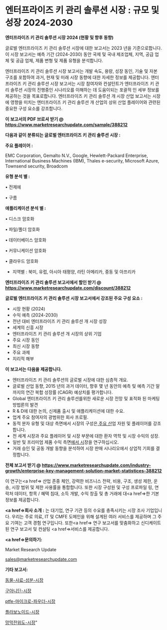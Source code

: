 # 엔터프라이즈 키 관리 솔루션 시장 : 규모 및 성장 2024-2030

<strong>엔터프라이즈 키 관리 솔루션 시장 2024 (현황 및 향후 동향)</strong>

글로벌 엔터프라이즈 키 관리 솔루션 시장에 대한 보고서는 2023 년을 기준으로합니다.이 시장 보고서는 예측 기간 (2024-2030) 동안 국제 및 국내 제조업체, 지역, 공급 업체 및 공급 업체, 제품 변형 및 제품 유형을 분석합니다.

엔터프라이즈 키 관리 솔루션 시장 보고서는 개발 속도, 용량, 성장 동인, 기술 및 자본 구조를 포함하여 과거, 현재 및 미래 시장 동향에 대한 자세한 정보를 제공합니다. 엔터프라이즈 키 관리 솔루션 시장 보고서는 시장 참여자와 컨설턴트가 엔터프라이즈 키 관리 솔루션 시장의 진행중인 시나리오를 이해하는 데 도움이되는 포괄적 인 세부 정보를 제공하는 것을 목표로합니다. 엔터프라이즈 키 관리 솔루션 개 시장 산업 보고서는 시장에 영향을 미치는 엔터프라이즈 키 관리 솔루션 개 산업의 상위 산업 플레이어와 관련된 중요한 구성 요소를 강조합니다.



<strong>이 보고서의 PDF 브로셔 받기 @ <a href=https://www.marketresearchupdate.com/sample/388212>https://www.marketresearchupdate.com/sample/388212</a></strong>



<strong>다음과 같이 분류되는 글로벌 엔터프라이즈 키 관리 솔루션 시장 :</strong>



<strong>주요 플레이어 :</strong>

EMC Corporation, Gemalto N.V., Google, Hewlett-Packard Enterprise, International Business Machines (IBM), Thales e-security, Microsoft Azure, Townsend security, Broadcom



<strong>유형 분석 별 :</strong>

• 전제에

• 구름



<strong>애플리케이션 분석 별 :</strong>

• 디스크 암호화

• 파일/폴더 암호화

• 데이터베이스 암호화

• 커뮤니케이션 암호화

• 클라우드 암호화

<ul>
  <li>지역별 : 북미, 유럽, 아시아 태평양, 라틴 아메리카, 중동 및 아프리카</li>
</ul>


<strong>엔터프라이즈 키 관리 솔루션 보고서에서 할인 받기 @ <a href=https://www.marketresearchupdate.com/discount/388212>https://www.marketresearchupdate.com/discount/388212</a></strong>



<strong>글로벌 엔터프라이즈 키 관리 솔루션 시장 보고서에서 강조된 주요 구성 요소 :</strong>
<ul>
  <li>시장 현황 (2024)</li>
  <li>수익 예측 (2024-2030)</li>
  <li>전년 대비 엔터프라이즈 키 관리 솔루션 개 시장 성장</li>
  <li>세계의 신흥 시장</li>
  <li>엔터프라이즈 키 관리 솔루션 개 시장의 상위 기업</li>
  <li>주요 시장 동인</li>
  <li>최신 시장 동향</li>
  <li>주요 과제</li>
  <li>지리적 해부</li>
</ul>


<strong>이 보고서는 다음을 제공합니다.</strong>
<ul>
  <li>엔터프라이즈 키 관리 솔루션의 글로벌 시장에 대한 심층적 개요.</li>
  <li>글로벌 산업 동향, 2015 년의 과거 데이터, 향후 몇 년 동안의 예측 및 예측 기간 말까지의 연간 복합 성장률 (CAGR) 예상치를 평가합니다.</li>
  <li>Global 엔터프라이즈 키 관리 솔루션를위한 새로운 시장 전망 및 표적화 된 마케팅 방법론의 발견</li>
  <li>R &amp; D에 대한 논의, 신제품 출시 및 애플리케이션에 대한 수요.</li>
  <li>업계 주요 참여자의 광범위한 회사 프로필.</li>
  <li>동적 분자 유형 및 대상 측면에서 시장의 구성은<a href=> 주요 산</a>업 자원 및 플레이어를 강조합니다.</li>
  <li>전 세계 시장과 주요 플레이어 및 시장 부문에 대한 환자 역학 및 시장 수익의 성장.</li>
  <li>일반 및 프리미엄 제품 수익 측면<a href=>에서 시</a>장을 연구하십시오.</li>
  <li>거래 승인 및 공동 개발 동향을 분석하여 시장 판매 시나리오에서 상업적 기회를 결정합니다.</li>
</ul>



<strong>전체 보고서 받기 @ <a href=https://www.marketresearchupdate.com/industry-growth/enterprise-key-management-solution-market-statistices-388212>https://www.marketresearchupdate.com/industry-growth/enterprise-key-management-solution-market-statistices-388212</a></strong>

이 연구는<a href=> 산업 존중</a> 체인, 강력한 비즈니스 전략, 비용, 구조, 생성 제한, 운송, 시장 범위 및 제한 사용률을 통합합니다. 또한 시장 구성원 및 구성 프로파일 링, 연락처 데이터, 항목 / 혜택 침대, 소득 개발, 수익 창출 및 총 거래에 대<a href=>한 기본 </a>정보를 제공합니다.



<strong><a href=>회사 소</a>개 :</strong>
는 대기업, 연구 기관 등의 수요를 충족시키는 시장 조사 기업입니다. 우리는 주로 의료, IT 및 CMFE 도메인을 위해 설계된 여러 서비스를 제공하며 그 주요 기여는 고객 경험 연구입니다. 또한<a href=> 연구 보</a>고서를 맞춤화하고 신디케이트 된 연구 보고서 및 컨설팅 <a href=>서비스</a>를 제공합니다.



<strong><a href=>문의하기:</a></strong>

Market Research Update

sales@marketresearchupdate.com



<strong>기타 보고서:</strong>

<a href=https://www.linkedin.com/pulse/동물-사료-성분-시장-규모-및-성장-2023-survey-spotlight-pro-24-analysis/>동물-사료-성분-시장</a>

<a href=https://www.linkedin.com/pulse/구아니딘-시장-동향-및-성장-전망-consumer-connection-chronicles-24--ky5hf/>구아니딘-시장</a>

<a href=https://www.linkedin.com/pulse/ptfe-마이크로-파우더-시장-진입-전략-및-위험-평가2029년-dtugf/>ptfe-마이크로-파우더-시장</a>

<a href=https://www.linkedin.com/pulse/플라보노이드-시장-동향-및-성장-전망-trend-tracking-tips-360-analysis-jh12f/>플라보노이드-시장</a>

<a href=https://www.linkedin.com/pulse/망막전위도-시장-규모-및-성장-2023-trendsetters-talk-360-analysis-ocuwf/>망막전위도-시장</a>"
